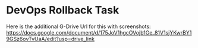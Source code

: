 # DevOps Rollback Task

Here is the additional G-Drive Url for this with screenshots: https://docs.google.com/document/d/175JoV1hgcOVojb1Ge_81V1sjYKwrBY19GSz6ovTvUaA/edit?usp=drive_link
